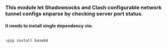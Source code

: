 ### This module let Shadowsocks and Clash configurable network tunnel configs enparse by checking server port status.
#### It needs to install single dependency via:



```python

>pip install base64
```
